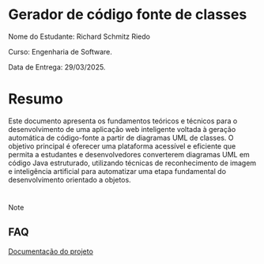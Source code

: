 # Gerador de código fonte de classes

Nome do Estudante: Richard Schmitz Riedo

Curso: Engenharia de Software.

Data de Entrega: 29/03/2025.

# Resumo

Este documento apresenta os fundamentos teóricos e técnicos para o desenvolvimento de uma aplicação web inteligente voltada à geração automática de código-fonte a partir de diagramas UML de classes. O objetivo principal é oferecer uma plataforma acessível e eficiente que permita a estudantes e desenvolvedores converterem diagramas UML em código Java estruturado, utilizando técnicas de reconhecimento de imagem e inteligência artificial para automatizar uma etapa fundamental do desenvolvimento orientado a objetos.

#

> [!Note]
> ## FAQ
> [Documentação do projeto](https://github.com/Sommellier/CatolicaSC-Portfolio/wiki)


